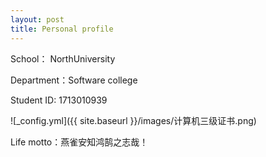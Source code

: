 ```yaml
---
layout: post
title: Personal profile
---
```


School：         NorthUniversity  

Department：Software college  

Student ID:    1713010939

![_config.yml]({{ site.baseurl }}/images/计算机三级证书.png)

Life motto：燕雀安知鸿鹄之志哉！


